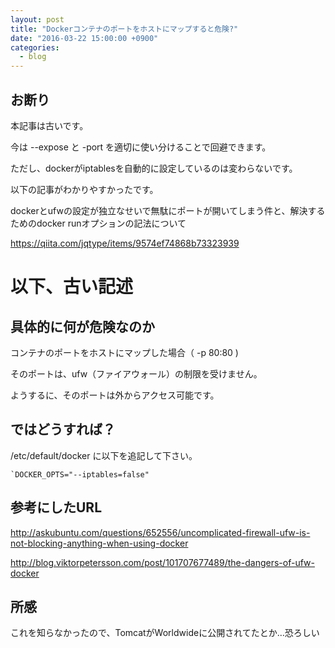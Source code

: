 ```yaml
---
layout: post
title: "Dockerコンテナのポートをホストにマップすると危険?"
date: "2016-03-22 15:00:00 +0900"
categories: 
  - blog
---
```

## お断り

本記事は古いです。  

今は --expose と -port を適切に使い分けることで回避できます。  

ただし、dockerがiptablesを自動的に設定しているのは変わらないです。  


以下の記事がわかりやすかったです。  

dockerとufwの設定が独立なせいで無駄にポートが開いてしまう件と、解決するためのdocker runオプションの記法について  

<a href="https://qiita.com/jqtype/items/9574ef74868b73323939">https://qiita.com/jqtype/items/9574ef74868b73323939  

# 以下、古い記述
## 具体的に何が危険なのか

コンテナのポートをホストにマップした場合（ -p 80:80 )  

そのポートは、ufw（ファイアウォール）の制限を受けません。  

ようするに、そのポートは外からアクセス可能です。  

## ではどうすれば？

/etc/default/docker に以下を追記して下さい。  

```
`DOCKER_OPTS="--iptables=false"
````

## 参考にしたURL

<a href="http://askubuntu.com/questions/652556/uncomplicated-firewall-ufw-is-not-blocking-anything-when-using-docker">http://askubuntu.com/questions/652556/uncomplicated-firewall-ufw-is-not-blocking-anything-when-using-docker  

<a href="http://blog.viktorpetersson.com/post/101707677489/the-dangers-of-ufw-docker">http://blog.viktorpetersson.com/post/101707677489/the-dangers-of-ufw-docker  

## 所感

これを知らなかったので、TomcatがWorldwideに公開されてたとか…恐ろしい  

